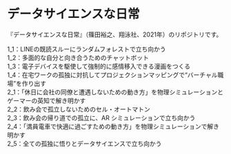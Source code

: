 # データサイエンスな日常
『データサイエンスな日常』（篠田裕之、翔泳社、2021年）のリポジトリです。

1_1：LINEの既読スルーにランダムフォレストで⽴ち向かう<br>
1_2：多⾯的な⾃分と向き合うためのチャットボット<br>
1_3：電⼦デバイスを駆使して強制的に感情移⼊できる漫画をつくる<br>
1_4：在宅ワークの孤独に対抗してプロジェクションマッピングで“バーチャル職場”を作り出す<br>
2_1：「休⽇に会社の同僚と遭遇しないための動き⽅」を物理シミュレーションとゲーマーの英知で解き明かす<br>
2_2：飲み会で孤⽴しないためのセル・オートマトン<br>
2_3：飲み会の帰り道での孤⽴に、AR シミュレーションで⽴ち向かう<br>
2_4：「満員電⾞で快適に過ごすための動き⽅」を物理シミュレーションで解き明かす<br>
2_5：全ての孤独に悟りとデータサイエンスで⽴ち向かう
